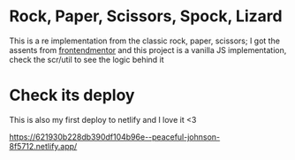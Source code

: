 # Rock, Paper, Scissors, Spock, Lizard

This is a re implementation from the classic rock, paper, scissors; I got
the assents from [frontendmentor](https://www.frontendmentor.io/challenges/rock-paper-scissors-game-pTgwgvgH)
and this project is a vanilla JS implementation, check the scr/util to see
the logic behind it

# Check its deploy

This is also my first deploy to netlify and I love it <3

https://621930b228db390df104b96e--peaceful-johnson-8f5712.netlify.app/
